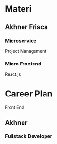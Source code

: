 # Materi
## Akhner Frisca
### Microservice
Project Management
### Micro Frontend
React.js
# Career Plan
Front End
## Akhner
### Fullstack Developer
